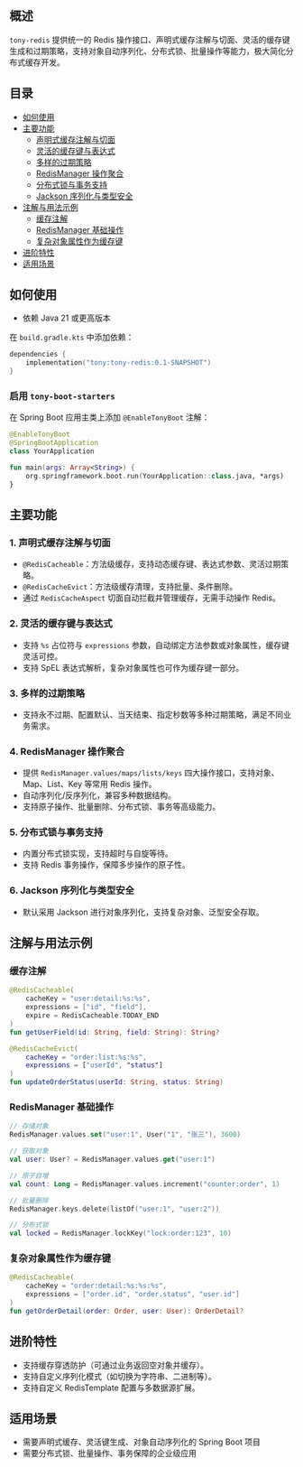 ## 概述

`tony-redis` 提供统一的 Redis 操作接口、声明式缓存注解与切面、灵活的缓存键生成和过期策略，支持对象自动序列化、分布式锁、批量操作等能力，极大简化分布式缓存开发。

## 目录
- [如何使用](#如何使用)
- [主要功能](#主要功能)
    - [声明式缓存注解与切面](#1-声明式缓存注解与切面)
    - [灵活的缓存键与表达式](#2-灵活的缓存键与表达式)
    - [多样的过期策略](#3-多样的过期策略)
    - [RedisManager 操作聚合](#4-redismanager-操作聚合)
    - [分布式锁与事务支持](#5-分布式锁与事务支持)
    - [Jackson 序列化与类型安全](#6-jackson-序列化与类型安全)
- [注解与用法示例](#注解与用法示例)
    - [缓存注解](#缓存注解)
    - [RedisManager 基础操作](#redismanager-基础操作)
    - [复杂对象属性作为缓存键](#复杂对象属性作为缓存键)
- [进阶特性](#进阶特性)
- [适用场景](#适用场景)

## 如何使用

- 依赖 Java 21 或更高版本

在 `build.gradle.kts` 中添加依赖：

```kotlin
dependencies {
    implementation("tony:tony-redis:0.1-SNAPSHOT")
}
```

### 启用 `tony-boot-starters`

在 Spring Boot 应用主类上添加 `@EnableTonyBoot` 注解：

```kotlin
@EnableTonyBoot
@SpringBootApplication
class YourApplication

fun main(args: Array<String>) {
    org.springframework.boot.run(YourApplication::class.java, *args)
}
```

## 主要功能

### 1. 声明式缓存注解与切面

- `@RedisCacheable`：方法级缓存，支持动态缓存键、表达式参数、灵活过期策略。
- `@RedisCacheEvict`：方法级缓存清理，支持批量、条件删除。
- 通过 `RedisCacheAspect` 切面自动拦截并管理缓存，无需手动操作 Redis。

### 2. 灵活的缓存键与表达式

- 支持 `%s` 占位符与 `expressions` 参数，自动绑定方法参数或对象属性，缓存键灵活可控。
- 支持 SpEL 表达式解析，复杂对象属性也可作为缓存键一部分。

### 3. 多样的过期策略

- 支持永不过期、配置默认、当天结束、指定秒数等多种过期策略，满足不同业务需求。

### 4. RedisManager 操作聚合

- 提供 `RedisManager.values/maps/lists/keys` 四大操作接口，支持对象、Map、List、Key 等常用 Redis 操作。
- 自动序列化/反序列化，兼容多种数据结构。
- 支持原子操作、批量删除、分布式锁、事务等高级能力。

### 5. 分布式锁与事务支持

- 内置分布式锁实现，支持超时与自旋等待。
- 支持 Redis 事务操作，保障多步操作的原子性。

### 6. Jackson 序列化与类型安全

- 默认采用 Jackson 进行对象序列化，支持复杂对象、泛型安全存取。

## 注解与用法示例

### 缓存注解

```kotlin
@RedisCacheable(
    cacheKey = "user:detail:%s:%s",
    expressions = ["id", "field"],
    expire = RedisCacheable.TODAY_END
)
fun getUserField(id: String, field: String): String?

@RedisCacheEvict(
    cacheKey = "order:list:%s:%s",
    expressions = ["userId", "status"]
)
fun updateOrderStatus(userId: String, status: String)
```

### RedisManager 基础操作

```kotlin
// 存储对象
RedisManager.values.set("user:1", User("1", "张三"), 3600)

// 获取对象
val user: User? = RedisManager.values.get("user:1")

// 原子自增
val count: Long = RedisManager.values.increment("counter:order", 1)

// 批量删除
RedisManager.keys.delete(listOf("user:1", "user:2"))

// 分布式锁
val locked = RedisManager.lockKey("lock:order:123", 10)
```

### 复杂对象属性作为缓存键

```kotlin
@RedisCacheable(
    cacheKey = "order:detail:%s:%s:%s",
    expressions = ["order.id", "order.status", "user.id"]
)
fun getOrderDetail(order: Order, user: User): OrderDetail?
```

## 进阶特性

- 支持缓存穿透防护（可通过业务返回空对象并缓存）。
- 支持自定义序列化模式（如切换为字符串、二进制等）。
- 支持自定义 RedisTemplate 配置与多数据源扩展。

## 适用场景

- 需要声明式缓存、灵活键生成、对象自动序列化的 Spring Boot 项目
- 需要分布式锁、批量操作、事务保障的企业级应用
